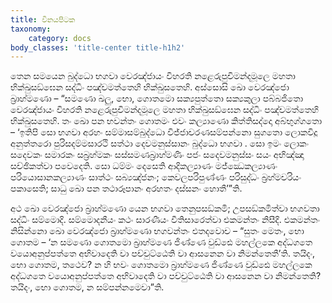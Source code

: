 ```yaml
---
title: විනයපිටක
taxonomy:
    category: docs
body_classes: 'title-center title-h1h2'
---
```


තෙන  සමයෙන බුද්ධො භගවා වෙරඤ්ජායං විහරති නළෙරුපුචිමන්දමූලෙ මහතා භික්ඛුසඞ්ඝෙන සද්ධිං පඤ්චමත්තෙහි භික්ඛුසතෙහි. අස්සොසි ඛො වෙරඤ්ජො බ්‍රාහ්මණො – “සමණො ඛලු, භො, ගොතමො සක්‍යපුත්තො සක්‍යකුලා පබ්බජිතො වෙරඤ්ජායං විහරති නළෙරුපුචිමන්දමූලෙ මහතා භික්ඛුසඞ්ඝෙන සද්ධිං පඤ්චමත්තෙහි භික්ඛුසතෙහි. තං ඛො පන භවන්තං ගොතමං එවං කල්‍යාණො කිත්තිසද්දො අබ්භුග්ගතො – ‘ඉතිපි සො භගවා අරහං සම්මාසම්බුද්ධො විජ්ජාචරණසම්පන්නො සුගතො ලොකවිදූ අනුත්තරො පුරිසදම්මසාරථි සත්ථා දෙවමනුස්සානං බුද්ධො භගවා . සො ඉමං ලොකං සදෙවකං සමාරකං සබ්‍රහ්මකං සස්සමණබ්‍රාහ්මණිං පජං සදෙවමනුස්සං සයං අභිඤ්ඤා සච්ඡිකත්වා පවෙදෙති. සො ධම්මං දෙසෙති ආදිකල්‍යාණං මජ්ඣෙකල්‍යාණං පරියොසානකල්‍යාණං සාත්ථං සබ්‍යඤ්ජනං; කෙවලපරිපුණ්ණං පරිසුද්ධං බ්‍රහ්මචරියං පකාසෙති; සාධු ඛො පන තථාරූපානං අරහතං දස්සනං හොතී’”ති.

අථ ඛො වෙරඤ්ජො බ්‍රාහ්මණො යෙන භගවා තෙනුපසඞ්කමි; උපසඞ්කමිත්වා භගවතා සද්ධිං සම්මොදි. සම්මොදනීයං කථං සාරණීයං වීතිසාරෙත්වා එකමන්තං නිසීදි. එකමන්තං නිසින්නො ඛො වෙරඤ්ජො බ්‍රාහ්මණො භගවන්තං එතදවොච – “සුතං මෙතං, භො ගොතම – ‘න සමණො ගොතමො බ්‍රාහ්මණෙ ජිණ්ණෙ වුඩ්ඪෙ මහල්ලකෙ අද්ධගතෙ වයොඅනුප්පත්තෙ අභිවාදෙති වා පච්චුට්ඨෙති වා ආසනෙන වා නිමන්තෙතී’ති. තයිදං, භො ගොතම, තථෙව? න හි භවං ගොතමො බ්‍රාහ්මණෙ ජිණ්ණෙ වුඩ්ඪෙ මහල්ලකෙ අද්ධගතෙ වයොඅනුප්පත්තෙ අභිවාදෙති වා පච්චුට්ඨෙති වා ආසනෙන වා නිමන්තෙති? තයිදං, භො ගොතම, න සම්පන්නමෙවා”ති.